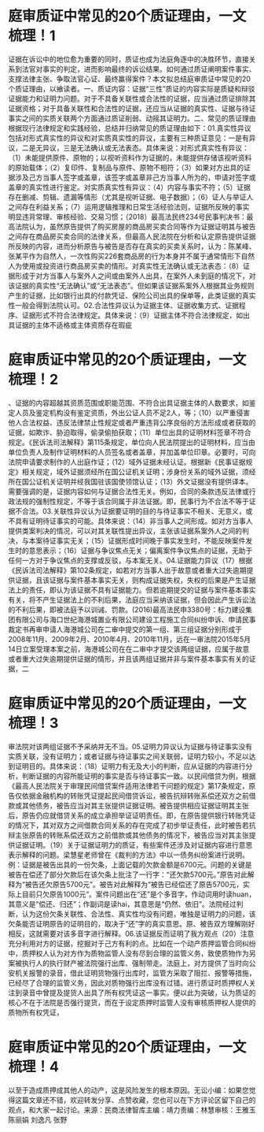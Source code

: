 # 庭审质证中常见的20个质证理由，一文梳理！1

证据在诉讼中的地位愈为重要的同时，质证也成为法庭角逐中的决胜环节，直接关系到法官对事实的判定，进而影响最终的诉讼结果。如何通过质证阐明案件事实、支撑法律主张、争取法官心证、最终赢得案件？本文拟总结庭审质证中常见的20个质证理由，以飨读者。一、质证内容：证据“三性”质证的内容实际是质疑和辩驳证据能力和证明力问题。对于不具备关联性或合法性的证据，应当通过质证排除其证据资格；对于具备关联性和合法性的证据，还应当从证据的真实性、证据与待证事实之间的实质关联两个方面通过质证削弱、动摇其证明力。二、常见的质证理由根据现行法律规定和实践经验，总结并归纳常见的质证理由如下：01.真实性异议包括对形式真实性的异议和对实质真实性的异议，主要有三种质证意见：一是有异议，二是无异议，三是无法确认或无法表态。具体来说：对形式真实性有异议：（1）未能提供原件、原物的；以视听资料作为证据的，未能提供存储该视听资料的原始载体；（2）复印件、复制品与原件、原物不相符；（3）如果对方出具的证据涉及己方当事人签字或盖章，该签字或盖章非己方当事人所为的，申请对签字或盖章的真实性进行鉴定。对实质真实性有异议：（4）内容与事实不符；（5）证据存在删减、剪辑、遗漏等情形（尤其是视听证据、电子数据）；（6）证人与举证人之间存在利益关系；（7）运用逻辑推理和日常生活经验法则，证据所反映的事实明显违背常理、审核经验、交易习惯；（2018）最高法民终234号民事判决书：最高法院认为，虽然原告提供了购买房屋的商品房买卖合同等作为证据证明其与被告之间存在商品房买卖合同的法律关系，但最高人民法院在分析和认定原告提供证据所反映的内容，进而分析原告与被告是否存在真实的买卖关系时，认为：陈某峰、张某平作为自然人，一次性购买226套商品房的行为本身并不属于通常情形下自然人为使用或投资进行商品房买卖的情形。对真实性无法确认或无法表态：（8）证据形成于对方当事人与案外人之间或由案外人出具，在案外人未到庭的情况下，对该证据的真实性“无法确认”或“无法表态”。但如果该证据系案外人根据其业务规则产生的证据，比如银行出具的付款凭证、保险公司出具的保单等，此类证据的真实性一般会得到法院认可。02.合法性异议认为证据主体、证据收集方式、证据程序、证据形式不符合法律规定。具体来说：（9）证据主体不符合法律规定，如出具证据的主体不适格或主体资质存在瑕疵

# 庭审质证中常见的20个质证理由，一文梳理！2

、证据的内容超越其资质范围或职能范围、不符合出具证据主体的人数要求，如鉴定人员及鉴定机构没有鉴定资质，外出公证人员不足2人，等；（10）以严重侵害他人合法权益、违反法律禁止性规定或者严重违背公序良俗的方法形成或者获取的证据，如欺诈、胁迫取得，偷录偷拍获取；（11）单位出具的证明材料签章不符合规定。《民诉法司法解释》第115条规定，单位向人民法院提出的证明材料，应当由单位负责人及制作证明材料的人员签名或者盖章，并加盖单位印章。必要时，可向法院申请要求制作的人出庭作证；（12）域外证据未经认证。根据新《民事证据规定》相关规定，域外证据须经所在国公证机关证明；涉身份关系的域外证据，须经所在国公证机关证明并经我国驻该国使领馆认证；（13）外文证据没有提供译本。需要强调的是，证据内容如何与证据合法性无关。例如，合同的条款违反法律或行政法规的强制性规定，不等于该合同属于非法证据。即，民事行为不合法不等于证据不合法。03.关联性异议认为证据要证明的目的与待证事实不相关、无意义，或不具有证明待证事实的可能。具体来说：（14）非当事人之间形成。如对方当事人提供类案判决的情况，可以对其关联性提出异议，主张该证据系案外人之间的判决，与本案待证事实无关；（15）证据形成时间晚于事实发生时，不能反映案件发生时的意思表示；（16）证据与争议焦点无关；偏离案件争议焦点的证据，无助于任何一方对于争议焦点的支撑或反驳，与本案无关。04.证据能力异议（17）根据《民诉法司法解释》第102条规定，如若对方当事人出于故意或者重大过失逾期提供证据，且该证据与案件基本事实无关，则构成证据失权，失权的后果是产生证据法上的责任，即认为该证据不具有证据能力。但若逾期提交的证据与案件基本事实有关，将不产生证据法上的不利后果，法庭应当采纳该证据，但会因此产生诉讼法的不利后果，即被法庭予以训诫、罚款。(2016)最高法民申3380号：标力建设集团有限公司与海口世纪海港城置业有限公司建设工程施工合同纠纷申诉、申请民事裁定书再审申请人海港城公司在二审中提交的第一组、第三组证据分别形成于2008年11月、2009年2月、2010年4月、2010年11月，远在一审法院2015年5月14日立案受理本案之前，海港城公司在在二审中才提交该两组证据，应属于故意或者重大过失逾期提供证据的情形，并且该两组证据并非与案件基本事实有关的证据，二

# 庭审质证中常见的20个质证理由，一文梳理！3

审法院对该两组证据不予采纳并无不当。05.证明力异议认为证据与待证事实没有实质关联，没有证明力；或者证据与待证事实之间关联弱，证明力较小，不足以达到证明目的。具体来说：（18）证明力有无及大小的判断，应从证据的内容进行分析，判断证据的内容所能证明的事实是否与待证事实一致。以民间借贷为例，根据《最高人民法院关于审理民间借贷案件适用法律若干问题的规定》第17条规定，原告仅依据金融机构的转账凭证提起民间借贷诉讼，被告抗辩转账系偿还双方之前借款或其他债务，被告应当对其主张提供证据证明。被告提供相应证据证明其主张后，原告仍应就借贷关系的成立承担举证证明责任。即，在原告提供银行转账凭证的情况下，其对双方之间借款合同关系的存在完成了初步举证责任，此时被告若抗辩主张原告的转账系偿还双方之前借款或其他债务的情况下，被告应当对其主张提供证据证明。（19）关于证据证明力的质证，有些案件还涉及对证据内容进行意思表示解释的问题。梁慧星老师曾在《裁判的方法》中以一债务纠纷案进行说明。例：证据是被告出具的一份欠条，上面记载的欠款金额是6700元。问题的关键是被告在偿还了部分欠款后在该欠条上批注了一行字：“还欠款5700元。”原告对此解释为“被告还欠原告5700元”。被告对此解释为“被告已经偿还了原告5700元，实际上目前只欠原告1000元”。案件问题出在“还”是个多音字，作动词用时读huan，其意义是“偿还、归还”；作副词是读hai，其意思是“仍然、依旧”。法院经过判断，认为这份欠条关联性、合法性、真实性均没有问题，唯独是证明力的问题，该欠条能否证明原告的证明目的，取决于“还”字的真实意思。原、被告双方理解刚好相反，这就需要对该多音字进行解释。06.该证据反而证明了我方观点（20）注意充分利用对方的证据，挖掘对于己方有利的点。比如在一个动产质押监管合同纠纷中，质押权人认为对方作为质物监管人没有尽到合理的监管义务，致使质物作为另案被执行人的执行财产被法院强行出库、强制带走。法庭上，对方提供了当时向公安机关报警的录音，借此证明货物强行出库时，监管方采取了阻拦、报警等措施，已经尽了合理的监管义务，因此对质物强行出库没有过错。进行质证时质押权人关注到录音中曾提及提货人出具了所有权凭证这一事实。便以此为突破，认为质证的核心不在于法院是否强行提货，而在于设定质押时监管人没有审核质押权人提供的质物所有权凭证，

# 庭审质证中常见的20个质证理由，一文梳理！4

以至于造成质押成其他人的动产，这是风险发生的根本原因。无讼小编：如果您觉得这篇文章还不错，欢迎转发分享、点赞收藏，您也可以在下方评论区留下自己的观点，和大家一起讨论。来源：民商法律智库主编：靖力责编：林慧审核：王雅玉 陈丽娟 刘逸凡 张野

